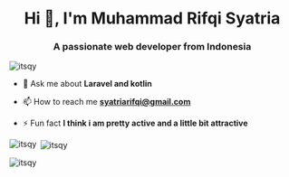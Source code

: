 <h1 align="center">Hi 👋, I'm Muhammad Rifqi Syatria</h1>
<h3 align="center">A passionate web developer from Indonesia</h3>

<p align="left"> <img src="https://komarev.com/ghpvc/?username=itsqy&label=Profile%20views&color=0e75b6&style=flat" alt="itsqy" /> </p>



- 💬 Ask me about **Laravel and kotlin**

- 📫 How to reach me **syatriarifqi@gmail.com**

- ⚡ Fun fact **I think i am pretty active and a little bit attractive**



<p><img align="left" src="https://github-readme-stats.vercel.app/api/top-langs/?username=Itsqy&langs_count=8&theme=dark)](https://github.com/anuraghazra/github-readme-stats" alt="itsqy" /></p>

<p>&nbsp;<img align="center" src="https://github-readme-stats.vercel.app/api?username=itsqy&show_icons=true&locale=en" alt="itsqy" /></p>

<p><img align="center" src="https://github-readme-streak-stats.herokuapp.com/?user=itsqy&" alt="itsqy" /></p>
